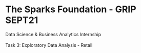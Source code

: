 # The Sparks Foundation - GRIP SEPT21
Data Science & Business Analytics Internship\
\
Task 3: Exploratory Data Analysis - Retail
